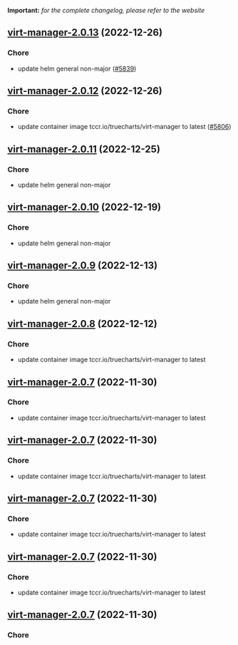**Important:**
*for the complete changelog, please refer to the website*




## [virt-manager-2.0.13](https://github.com/truecharts/charts/compare/virt-manager-2.0.12...virt-manager-2.0.13) (2022-12-26)

### Chore

- update helm general non-major ([#5839](https://github.com/truecharts/charts/issues/5839))
  
  


## [virt-manager-2.0.12](https://github.com/truecharts/charts/compare/virt-manager-2.0.11...virt-manager-2.0.12) (2022-12-26)

### Chore

- update container image tccr.io/truecharts/virt-manager to latest ([#5806](https://github.com/truecharts/charts/issues/5806))
  
  


## [virt-manager-2.0.11](https://github.com/truecharts/charts/compare/virt-manager-2.0.10...virt-manager-2.0.11) (2022-12-25)

### Chore

- update helm general non-major
  
  


## [virt-manager-2.0.10](https://github.com/truecharts/charts/compare/virt-manager-2.0.9...virt-manager-2.0.10) (2022-12-19)

### Chore

- update helm general non-major
  
  


## [virt-manager-2.0.9](https://github.com/truecharts/charts/compare/virt-manager-2.0.8...virt-manager-2.0.9) (2022-12-13)

### Chore

- update helm general non-major
  
  


## [virt-manager-2.0.8](https://github.com/truecharts/charts/compare/virt-manager-2.0.7...virt-manager-2.0.8) (2022-12-12)

### Chore

- update container image tccr.io/truecharts/virt-manager to latest
  
  


## [virt-manager-2.0.7](https://github.com/truecharts/charts/compare/virt-manager-2.0.5...virt-manager-2.0.7) (2022-11-30)

### Chore

- update container image tccr.io/truecharts/virt-manager to latest
  
  


## [virt-manager-2.0.7](https://github.com/truecharts/charts/compare/virt-manager-2.0.5...virt-manager-2.0.7) (2022-11-30)

### Chore

- update container image tccr.io/truecharts/virt-manager to latest
  
  


## [virt-manager-2.0.7](https://github.com/truecharts/charts/compare/virt-manager-2.0.5...virt-manager-2.0.7) (2022-11-30)

### Chore

- update container image tccr.io/truecharts/virt-manager to latest
  
  


## [virt-manager-2.0.7](https://github.com/truecharts/charts/compare/virt-manager-2.0.5...virt-manager-2.0.7) (2022-11-30)

### Chore

- update container image tccr.io/truecharts/virt-manager to latest
  
  


## [virt-manager-2.0.7](https://github.com/truecharts/charts/compare/virt-manager-2.0.5...virt-manager-2.0.7) (2022-11-30)

### Chore
